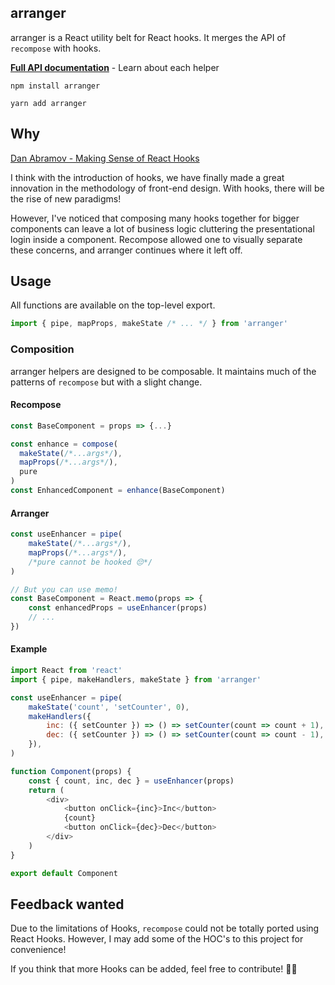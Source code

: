 ## arranger

arranger is a React utility belt for React hooks. It merges the API of `recompose` with hooks.

[**Full API documentation**](docs/API.md) - Learn about each helper

```
npm install arranger
```

```
yarn add arranger
```

## Why

[Dan Abramov - Making Sense of React Hooks](https://dev.to/dan_abramov/making-sense-of-react-hooks-2eib)

I think with the introduction of hooks, we have finally made a great innovation in the methodology of front-end design. With hooks, there will be the rise of new paradigms!

However, I've noticed that composing many hooks together for bigger components can leave a lot of business logic cluttering the presentational login inside a component. Recompose allowed one to visually separate these concerns, and arranger continues where it left off.

## Usage

All functions are available on the top-level export.

```js
import { pipe, mapProps, makeState /* ... */ } from 'arranger'
```

### Composition

arranger helpers are designed to be composable. It maintains much of the patterns of `recompose` but with a slight change.

#### Recompose

```js
const BaseComponent = props => {...}

const enhance = compose(
  makeState(/*...args*/),
  mapProps(/*...args*/),
  pure
)
const EnhancedComponent = enhance(BaseComponent)
```

#### Arranger

```js
const useEnhancer = pipe(
    makeState(/*...args*/),
    mapProps(/*...args*/),
    /*pure cannot be hooked 😔*/
)

// But you can use memo!
const BaseComponent = React.memo(props => {
    const enhancedProps = useEnhancer(props)
    // ...
})
```

#### Example

```js
import React from 'react'
import { pipe, makeHandlers, makeState } from 'arranger'

const useEnhancer = pipe(
    makeState('count', 'setCounter', 0),
    makeHandlers({
        inc: ({ setCounter }) => () => setCounter(count => count + 1),
        dec: ({ setCounter }) => () => setCounter(count => count - 1),
    }),
)

function Component(props) {
    const { count, inc, dec } = useEnhancer(props)
    return (
        <div>
            <button onClick={inc}>Inc</button>
            {count}
            <button onClick={dec}>Dec</button>
        </div>
    )
}

export default Component
```

## Feedback wanted

Due to the limitations of Hooks, `recompose` could not be totally ported using React Hooks. However, I may add some of the HOC's to this project for convenience!

If you think that more Hooks can be added, feel free to contribute! 🎉🎉
